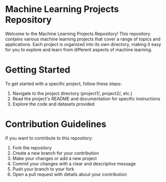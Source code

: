 # Machine Learning Projects Repository
Welcome to the Machine Learning Projects Repository! This repository contains various machine learning projects that cover a range of topics and applications. Each project is organized into its own directory, making it easy for you to explore and learn from different aspects of machine learning.

# Getting Started
To get started with a specific project, follow these steps:

1. Navigate to the project directory (project1/, project2/, etc.)
2. Read the project's README and documentation for specific instructions
3. Explore the code and datasets provided

# Contribution Guidelines
If you want to contribute to this repository:

1. Fork the repository
2. Create a new branch for your contribution
3. Make your changes or add a new project
4. Commit your changes with a clear and descriptive message
5. Push your branch to your fork
6. Open a pull request with details about your contribution
